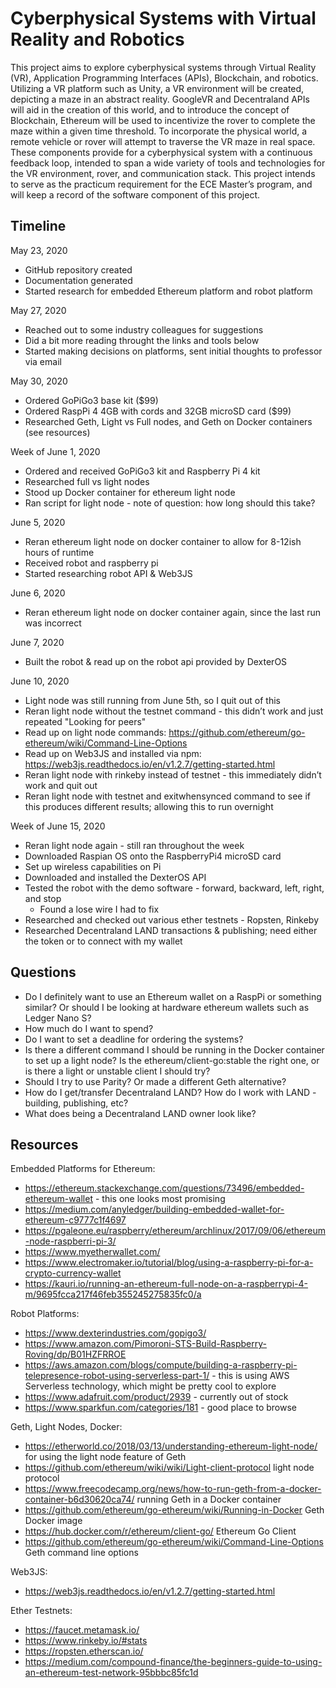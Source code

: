 # Cyberphysical Systems with Virtual Reality and Robotics
This project aims to explore cyberphysical systems through Virtual Reality (VR), Application Programming Interfaces (APIs), Blockchain, and robotics. Utilizing a VR platform such as Unity, a VR environment will be created, depicting a maze in an abstract reality. GoogleVR and Decentraland APIs will aid in the creation of this world, and to introduce the concept of Blockchain, Ethereum will be used to incentivize the rover to complete the maze within a given time threshold. To incorporate the physical world, a remote vehicle or rover will attempt to traverse the VR maze in real space. These components provide for a cyberphysical system with a continuous feedback loop, intended to span a wide variety of tools and technologies for the VR environment, rover, and communication stack. This project intends to serve as the practicum requirement for the ECE Master’s program, and will keep a record of the software component of this project.

## Timeline

May 23, 2020
- GitHub repository created
- Documentation generated
- Started research for embedded Ethereum platform and robot platform

May 27, 2020
- Reached out to some industry colleagues for suggestions
- Did a bit more reading throught the links and tools below
- Started making decisions on platforms, sent initial thoughts to professor via email

May 30, 2020
- Ordered GoPiGo3 base kit ($99)
- Ordered RaspPi 4 4GB with cords and 32GB microSD card ($99)
- Researched Geth, Light vs Full nodes, and Geth on Docker containers (see resources)

Week of June 1, 2020
- Ordered and received GoPiGo3 kit and Raspberry Pi 4 kit
- Researched full vs light nodes
- Stood up Docker container for ethereum light node
- Ran script for light node - note of question: how long should this take?

June 5, 2020
- Reran ethereum light node on docker container to allow for 8-12ish hours of runtime
- Received robot and raspberry pi
- Started researching robot API & Web3JS

June 6, 2020
- Reran ethereum light node on docker container again, since the last run was incorrect

June 7, 2020
- Built the robot & read up on the robot api provided by DexterOS

June 10, 2020
- Light node was still running from June 5th, so I quit out of this
- Reran light node without the testnet command - this didn’t work and just repeated "Looking for peers"
- Read up on light node commands: https://github.com/ethereum/go-ethereum/wiki/Command-Line-Options
- Read up on Web3JS and installed via npm: https://web3js.readthedocs.io/en/v1.2.7/getting-started.html
- Reran light node with rinkeby instead of testnet - this immediately didn’t work and quit out
- Reran light node with testnet and exitwhensynced command to see if this produces different results; allowing this to run overnight

Week of June 15, 2020
- Reran light node again - still ran throughout the week
- Downloaded Raspian OS onto the RaspberryPi4 microSD card
- Set up wireless capabilities on Pi
- Downloaded and installed the DexterOS API
- Tested the robot with the demo software - forward, backward, left, right, and stop
    - Found a lose wire I had to fix
- Researched and checked out various ether testnets - Ropsten, Rinkeby
- Researched Decentraland LAND transactions & publishing; need either the token or to connect with my wallet

## Questions
- Do I definitely want to use an Ethereum wallet on a RaspPi or something similar? Or should I be looking at hardware ethereum wallets such as Ledger Nano S?
- How much do I want to spend?
- Do I want to set a deadline for ordering the systems?
- Is there a different command I should be running in the Docker container to set up a light node? Is the ethereum/client-go:stable the right one, or is there a light or unstable client I should try?
- Should I try to use Parity? Or made a different Geth alternative?
- How do I get/transfer Decentraland LAND? How do I work with LAND - building, publishing, etc?
- What does being a Decentraland LAND owner look like?

## Resources
Embedded Platforms for Ethereum:
- https://ethereum.stackexchange.com/questions/73496/embedded-ethereum-wallet - this one looks most promising
- https://medium.com/anyledger/building-embedded-wallet-for-ethereum-c9777c1f4697
- https://pgaleone.eu/raspberry/ethereum/archlinux/2017/09/06/ethereum-node-raspberri-pi-3/
- https://www.myetherwallet.com/
- https://www.electromaker.io/tutorial/blog/using-a-raspberry-pi-for-a-crypto-currency-wallet
- https://kauri.io/running-an-ethereum-full-node-on-a-raspberrypi-4-m/9695fcca217f46feb355245275835fc0/a

Robot Platforms:
- https://www.dexterindustries.com/gopigo3/
- https://www.amazon.com/Pimoroni-STS-Build-Raspberry-Roving/dp/B01HZFRROE
- https://aws.amazon.com/blogs/compute/building-a-raspberry-pi-telepresence-robot-using-serverless-part-1/ - this is using AWS Serverless technology, which might be pretty cool to explore
- https://www.adafruit.com/product/2939 - currently out of stock
- https://www.sparkfun.com/categories/181 - good place to browse

Geth, Light Nodes, Docker:
- https://etherworld.co/2018/03/13/understanding-ethereum-light-node/ for using the light node feature of Geth
- https://github.com/ethereum/wiki/wiki/Light-client-protocol light node protocol
- https://www.freecodecamp.org/news/how-to-run-geth-from-a-docker-container-b6d30620ca74/ running Geth in a Docker container
- https://github.com/ethereum/go-ethereum/wiki/Running-in-Docker Geth Docker image
- https://hub.docker.com/r/ethereum/client-go/ Ethereum Go Client
- https://github.com/ethereum/go-ethereum/wiki/Command-Line-Options Geth command line options

Web3JS:
- https://web3js.readthedocs.io/en/v1.2.7/getting-started.html

Ether Testnets:
- https://faucet.metamask.io/
- https://www.rinkeby.io/#stats
- https://ropsten.etherscan.io/
- https://medium.com/compound-finance/the-beginners-guide-to-using-an-ethereum-test-network-95bbbc85fc1d


